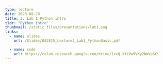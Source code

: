 ```yaml
---
type: lecture
date: 2025-08-28
title: 2. Lab 1 Python intro
tldr: "Python intro"
thumbnail: /static_files/presentations/lab1.png
links:
  - name: slides
    url: /Slides/082825_Lecture2_Lab1_PythonBasic.pdf

  - name: code
    url: https://colab.research.google.com/drive/1xzQ-XtCVw9VKy2NmVpSCS8aF8ROYEl7C?usp=sharing
---
```

